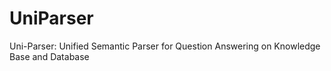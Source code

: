 # UniParser
Uni-Parser: Unified Semantic Parser for Question Answering on Knowledge Base and Database

